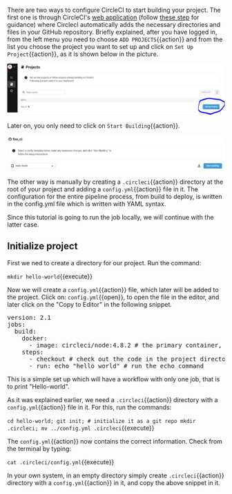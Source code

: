There are two ways to configure CircleCI to start building your project. The first one is through CircleCI's [web application](https://circleci.com/dashboard) (follow [these step](https://circleci.com/docs/2.0/getting-started/#section=getting-started) for guidance) where CirclecI automatically adds the necessary directories and files in your GitHub repository. Briefly explained, after you have logged in, from the left menu you need to choose `ADD PROJECTS`{{action}} and from the list you choose the project you want to set up and click on `Set Up Project`{{action}}, as it is shown below in the picture.

![ConnectCircleCiToRepo](https://github.com/GiorgosTagkoulis/katacoda-scenarios/raw/master/CircleCI_CLI_Tutorial/assets/CircleCIConnectToRepo.png)

Later on, you only need to click on `Start Building`{{action}}.

![ConnectCircleCiToRepo](https://github.com/GiorgosTagkoulis/katacoda-scenarios/raw/master/CircleCI_CLI_Tutorial/assets/StartBuilding.PNG)

The other way is manually by creating a `.circleci`{{action}} directory at the root of your project and adding a `config.yml`{{action}} file in it. The configuration for the entire pipeline process, from build to deploy, is written in the config.yml file which is written with YAML syntax.

Since this tutorial is going to run the job locally, we will continue with the latter case.

## Initialize project

First we ned to create a directory for our project. Run the command:

`mkdir hello-world`{{execute}}

Now we will create a `config.yml`{{action}} file, which later will be added to the project. Click on: `config.yml`{{open}}, to open the file in the editor, and later click on the "Copy to Editor" in the following snippet. 

<pre class="file" data-filename="config.yml" data-target="replace">
version: 2.1
jobs:
  build:
    docker: 
      - image: circleci/node:4.8.2 # the primary container, where your job's commands are run
    steps:
      - checkout # check out the code in the project directory
      - run: echo "hello world" # run the echo command
</pre>

This is a simple set up which will have a workflow with only one job, that is to print "Hello-world".

As it was explained earlier, we need a `.circleci`{{action}} directory with a `config.yml`{{action}} file in it. For this, run the commands:

`cd hello-world;
git init; # initialize it as a git repo
mkdir .circleci;
mv ../config.yml .circleci`{{execute}}

The `config.yml`{{action}} now contains the correct information. Check from the terminal by typing:

`cat .circleci/config.yml`{{execute}}

In your own system, in an empty directory simply create `.circleci`{{action}} directory with a `config.yml`{{action}} in it, and copy the above snippet in it.